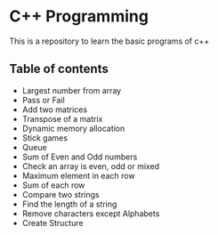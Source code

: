 # C++ Programming

This is a repository to learn the basic programs of c++


## Table of contents

- Largest number from array
- Pass or Fail
- Add two matrices
- Transpose of a matrix
- Dynamic memory allocation
- Stick games
- Queue
- Sum of Even and Odd numbers
- Check an array is even, odd or mixed
- Maximum element in each row
- Sum of each row
- Compare two strings
- Find the length of a string
- Remove characters except Alphabets
- Create Structure
